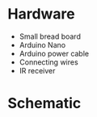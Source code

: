 # Hardware
- Small bread board
- Arduino Nano
- Arduino power cable
- Connecting wires
- IR receiver

# Schematic